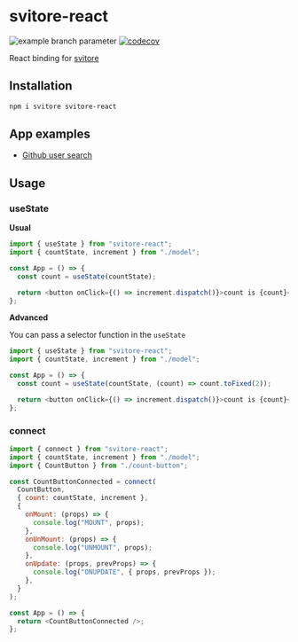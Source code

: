 # svitore-react

![example branch parameter](https://github.com/vitlolik/svitore/actions/workflows/ci.yml/badge.svg?branch=master)
[![codecov](https://codecov.io/gh/vitlolik/svitore/branch/master/graph/badge.svg)](https://codecov.io/gh/vitlolik/svitore)

React binding for [svitore](https://github.com/vitlolik/svitore)

## Installation

```sh
npm i svitore svitore-react
```

## App examples

- [Github user search](https://codesandbox.io/p/sandbox/search-github-users-forked-93dh8n?file=%2Fsrc%2FApp.tsx)

## Usage

### useState

**Usual**

```js
import { useState } from "svitore-react";
import { countState, increment } from "./model";

const App = () => {
  const count = useState(countState);

  return <button onClick={() => increment.dispatch()}>count is {count}</button>;
};
```

**Advanced**

You can pass a selector function in the `useState`

```js
import { useState } from "svitore-react";
import { countState, increment } from "./model";

const App = () => {
  const count = useState(countState, (count) => count.toFixed(2));

  return <button onClick={() => increment.dispatch()}>count is {count}</button>;
};
```

### connect

```js
import { connect } from "svitore-react";
import { countState, increment } from "./model";
import { CountButton } from "./count-button";

const CountButtonConnected = connect(
  CountButton,
  { count: countState, increment },
  {
    onMount: (props) => {
      console.log("MOUNT", props);
    },
    onUnMount: (props) => {
      console.log("UNMOUNT", props);
    },
    onUpdate: (props, prevProps) => {
      console.log("ONUPDATE", { props, prevProps });
    },
  }
);

const App = () => {
  return <CountButtonConnected />;
};
```
